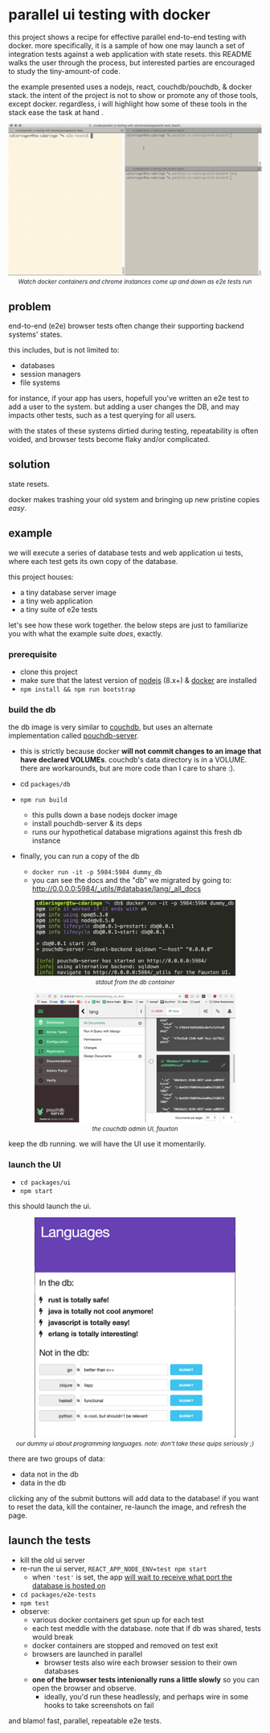 # parallel ui testing with docker

this project shows a recipe for effective parallel end-to-end testing with docker.  more specifically, it is a sample of how one may launch a set of integration tests against a web application with state resets.  this README walks the user through the process, but interested parties are encouraged to study the tiny-amount-of code.

the example presented uses a nodejs, react, couchdb/pouchdb, & docker stack.  the intent of the project is not to show or promote any of those tools, except docker.  regardless, i will highlight how some of these tools in the stack ease the task at hand .

<p align="center">
  <img src="img/demo.mov.gif" /><br />
  <small><i>Watch docker containers and chrome instances come up and down as e2e tests run</i></small>
</p>

## problem

end-to-end (e2e) browser tests often change their supporting backend systems' states.

this includes, but is not limited to:

- databases
- session managers
- file systems

for instance, if your app has users, hopefull you've written an e2e test to add a user to the system.  but adding a user changes the DB, and may impacts other tests, such as a test querying for all users.

with the states of these systems dirtied during testing, repeatability is often voided, and browser tests become flaky and/or complicated.

## solution

state resets.

docker makes trashing your old system and bringing up new pristine copies _easy_.

## example

we will execute a series of database tests and web application ui tests, where each test gets its own copy of the database.

this project houses:

- a tiny database server image
- a tiny web application
- a tiny suite of e2e tests

let's see how these work together.  the below steps are just to familiarize you with what the example suite _does_, exactly.

### prerequisite

- clone this project
- make sure that the latest version of [nodejs](https://nodejs.org/en/) (8.x+) & [docker](https://www.docker.com/) are installed
- `npm install && npm run bootstrap`

### build the db

the db image is very similar to [couchdb](http://docs.couchdb.org/), but uses an alternate implementation called [pouchdb-server](https://github.com/pouchdb/pouchdb-server).
  - this is strictly because docker **will not commit changes to an image that have declared VOLUMEs**.  couchdb's data directory is in a VOLUME.  there are workarounds, but are more code than I care to share :).

- cd `packages/db`
- `npm run build`
  - this pulls down a base nodejs docker image
  - install pouchdb-server & its deps
  - runs our hypothetical database migrations against this fresh db instance

- finally, you can run a copy of the db
  - `docker run -it -p 5984:5984 dummy_db`
  - you can see the docs and the "db" we migrated by going to: http://0.0.0.0:5984/_utils/#database/lang/_all_docs

<p align="center">
  <img width="400px" src="img/docker-db.png" /><br />
  <small><i>stdout from the db container</i></small>
</p>

<p align="center">
  <img width="400px" src="img/fauxton.png" /><br />
  <small><i>the couchdb admin UI, fauxton</i></small>
</p>

keep the db running.  we will have the UI use it momentarily.

### launch the UI

- `cd packages/ui`
- `npm start`

this should launch the ui.

<p align="center">
  <img width="400px" src="img/ui.png" /><br />
  <small><i>our dummy ui about programming languages. note: don't take these quips seriously ;)</i></small>
</p>

there are two groups of data:

- data not in the db
- data in the db

clicking any of the submit buttons will add data to the database!  if you want to reset the data, kill the container, re-launch the image, and refresh the page.

## launch the tests

- kill the old ui server
- re-run the ui server, `REACT_APP_NODE_ENV=test npm start`
  - when `'test'` is set, the app [will wait to receive what port the database is hosted on](https://github.com/cdaringe/parallel-ui-testing-with-docker/blob/3a6e6ffcb33e4a65b2871b574dd61a283f2e63df/packages/ui/src/util/globals.js#L23-L28)
- `cd packages/e2e-tests`
- `npm test`
- observe:
  - various docker containers get spun up for each test
  - each test meddle with the database. note that if db was shared, tests would break
  - docker containers are stopped and removed on test exit
  - browsers are launched in parallel
    - browser tests also wire each browser session to their own databases
  - **one of the browser tests intenionally runs a little slowly** so you can open the browser and observe.
    - ideally, you'd run these headlessly, and perhaps wire in some hooks to take screenshots on fail

and blamo!  fast, parallel, repeatable e2e tests.
